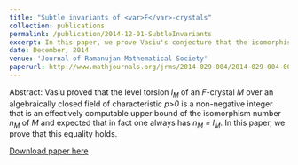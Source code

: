 ```yaml
---
title: "Subtle invariants of <var>F</var>-crystals"
collection: publications
permalink: /publication/2014-12-01-SubtleInvariants
excerpt: In this paper, we prove Vasiu's conjecture that the isomorphism number of an <var>F</var>-crystal is equal to its level torsion.
date: December, 2014
venue: 'Journal of Ramanujan Mathematical Society'
paperurl: http://www.mathjournals.org/jrms/2014-029-004/2014-029-004-003.html
---
```

Abstract: Vasiu proved that the level torsion <var>l<sub>M</sub></var> of an <var>F</var>-crystal <var>M</var> over an algebraically closed field of characteristic <var>p>0</var> is a non-negative integer that is an effectively computable upper bound of the isomorphism number <var>n<sub>M</sub></var> of <var>M</var> and expected that in fact one always has <var>n<sub>M</sub> = l<sub>M</sub></var>. In this paper, we prove that this equality holds.

[Download paper here](http://www.mathjournals.org/jrms/2014-029-004/2014-029-004-003.html)